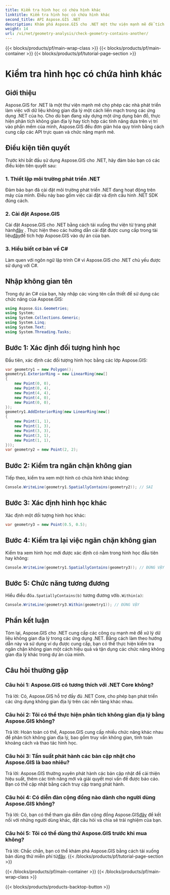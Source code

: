 ```yaml
---
title: Kiểm tra hình học có chứa hình khác
linktitle: Kiểm tra hình học có chứa hình khác
second_title: API Aspose.GIS .NET
description: Khám phá Aspose.GIS cho .NET một thư viện mạnh mẽ để tích hợp dữ liệu không gian địa lý liền mạch trong các ứng dụng .NET của bạn.
weight: 14
url: /vi/net/geometry-analysis/check-geometry-contains-another/
---
```


{{< blocks/products/pf/main-wrap-class >}}
{{< blocks/products/pf/main-container >}}
{{< blocks/products/pf/tutorial-page-section >}}

# Kiểm tra hình học có chứa hình khác

## Giới thiệu
Aspose.GIS for .NET là một thư viện mạnh mẽ cho phép các nhà phát triển làm việc với dữ liệu không gian địa lý một cách liền mạch trong các ứng dụng .NET của họ. Cho dù bạn đang xây dựng một ứng dụng bản đồ, thực hiện phân tích không gian địa lý hay tích hợp các tính năng dựa trên vị trí vào phần mềm của mình, Aspose.GIS đều đơn giản hóa quy trình bằng cách cung cấp các API trực quan và chức năng mạnh mẽ.
## Điều kiện tiên quyết
Trước khi bắt đầu sử dụng Aspose.GIS cho .NET, hãy đảm bảo bạn có các điều kiện tiên quyết sau:
### 1. Thiết lập môi trường phát triển .NET
Đảm bảo bạn đã cài đặt môi trường phát triển .NET đang hoạt động trên máy của mình. Điều này bao gồm việc cài đặt và định cấu hình .NET SDK đúng cách.
### 2. Cài đặt Aspose.GIS
 Cài đặt Aspose.GIS cho .NET bằng cách tải xuống thư viện từ trang phát hành[đây](https://releases.aspose.com/gis/net/) . Thực hiện theo các hướng dẫn cài đặt được cung cấp trong tài liệu[đây](https://reference.aspose.com/gis/net/)để tích hợp Aspose.GIS vào dự án của bạn.
### 3. Hiểu biết cơ bản về C#
Làm quen với ngôn ngữ lập trình C# vì Aspose.GIS cho .NET chủ yếu được sử dụng với C#.

## Nhập không gian tên
Trong dự án C# của bạn, hãy nhập các vùng tên cần thiết để sử dụng các chức năng của Aspose.GIS:
```csharp
using Aspose.Gis.Geometries;
using System;
using System.Collections.Generic;
using System.Linq;
using System.Text;
using System.Threading.Tasks;
```

## Bước 1: Xác định đối tượng hình học
Đầu tiên, xác định các đối tượng hình học bằng các lớp Aspose.GIS:
```csharp
var geometry1 = new Polygon();
geometry1.ExteriorRing = new LinearRing(new[]
{
    new Point(0, 0),
    new Point(0, 4),
    new Point(4, 4),
    new Point(4, 0),
    new Point(0, 0),
});
geometry1.AddInteriorRing(new LinearRing(new[]
{
    new Point(1, 1),
    new Point(1, 3),
    new Point(3, 3),
    new Point(3, 1),
    new Point(1, 1),
}));
var geometry2 = new Point(2, 2);
```
## Bước 2: Kiểm tra ngăn chặn không gian
Tiếp theo, kiểm tra xem một hình có chứa hình khác không:
```csharp
Console.WriteLine(geometry1.SpatiallyContains(geometry2)); // SAI
```
## Bước 3: Xác định hình học khác
Xác định một đối tượng hình học khác:
```csharp
var geometry3 = new Point(0.5, 0.5);
```
## Bước 4: Kiểm tra lại việc ngăn chặn không gian
Kiểm tra xem hình học mới được xác định có nằm trong hình học đầu tiên hay không:
```csharp
Console.WriteLine(geometry1.SpatiallyContains(geometry3)); // ĐÚNG VẬY
```
## Bước 5: Chức năng tương đương
 Hiểu điều đó`a.SpatiallyContains(b)` tương đương với`b.Within(a)`:
```csharp
Console.WriteLine(geometry3.Within(geometry1)); // ĐÚNG VẬY
```

## Phần kết luận
Tóm lại, Aspose.GIS cho .NET cung cấp các công cụ mạnh mẽ để xử lý dữ liệu không gian địa lý trong các ứng dụng .NET. Bằng cách làm theo hướng dẫn này và sử dụng ví dụ được cung cấp, bạn có thể thực hiện kiểm tra ngăn chặn không gian một cách hiệu quả và tận dụng các chức năng không gian địa lý khác trong dự án của mình.
## Câu hỏi thường gặp
### Câu hỏi 1: Aspose.GIS có tương thích với .NET Core không?
Trả lời: Có, Aspose.GIS hỗ trợ đầy đủ .NET Core, cho phép bạn phát triển các ứng dụng không gian địa lý trên các nền tảng khác nhau.
### Câu hỏi 2: Tôi có thể thực hiện phân tích không gian địa lý bằng Aspose.GIS không?
Trả lời: Hoàn toàn có thể, Aspose.GIS cung cấp nhiều chức năng khác nhau để phân tích không gian địa lý, bao gồm truy vấn không gian, tính toán khoảng cách và thao tác hình học.
### Câu hỏi 3: Tần suất phát hành các bản cập nhật cho Aspose.GIS là bao nhiêu?
Trả lời: Aspose.GIS thường xuyên phát hành các bản cập nhật để cải thiện hiệu suất, thêm các tính năng mới và giải quyết mọi vấn đề được báo cáo. Bạn có thể cập nhật bằng cách truy cập trang phát hành.
### Câu hỏi 4: Có diễn đàn cộng đồng nào dành cho người dùng Aspose.GIS không?
Trả lời: Có, bạn có thể tham gia diễn đàn cộng đồng Aspose.GIS[đây](https://forum.aspose.com/c/gis/33) để kết nối với những người dùng khác, đặt câu hỏi và chia sẻ trải nghiệm của bạn.
### Câu hỏi 5: Tôi có thể dùng thử Aspose.GIS trước khi mua không?
 Trả lời: Chắc chắn, bạn có thể khám phá Aspose.GIS bằng cách tải xuống bản dùng thử miễn phí từ[đây](https://releases.aspose.com/).
{{< /blocks/products/pf/tutorial-page-section >}}

{{< /blocks/products/pf/main-container >}}
{{< /blocks/products/pf/main-wrap-class >}}

{{< blocks/products/products-backtop-button >}}
